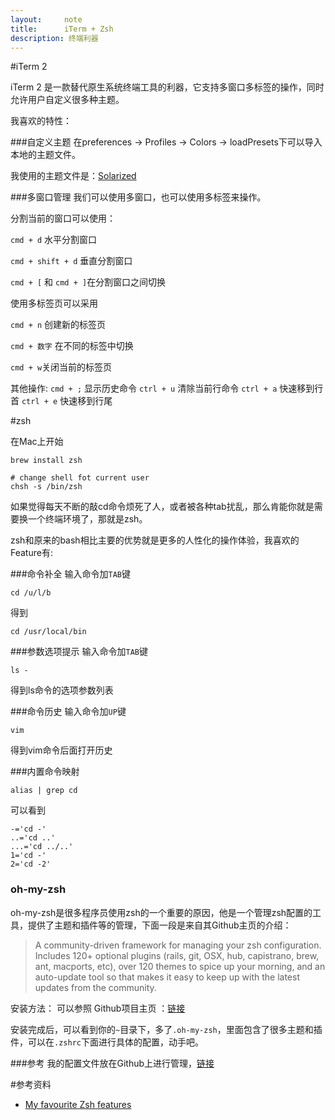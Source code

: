 ```yaml
---
layout:     note
title:      iTerm + Zsh
description: 终端利器
---
```


#iTerm 2

iTerm 2 是一款替代原生系统终端工具的利器，它支持多窗口多标签的操作，同时允许用户自定义很多种主题。

我喜欢的特性：

###自定义主题
在preferences -> Profiles -> Colors -> loadPresets下可以导入本地的主题文件。

我使用的主题文件是：[Solarized](https://github.com/leeon/dotFiles/tree/master/res/iterm)

###多窗口管理
我们可以使用多窗口，也可以使用多标签来操作。

分割当前的窗口可以使用：

`cmd + d` 水平分割窗口

`cmd + shift + d` 垂直分割窗口

`cmd + [` 和 `cmd + ]`在分割窗口之间切换



使用多标签页可以采用

`cmd + n` 创建新的标签页

`cmd + 数字`  在不同的标签中切换

`cmd + w`关闭当前的标签页


其他操作:
`cmd + ;` 显示历史命令
`ctrl + u` 清除当前行命令
`ctrl + a` 快速移到行首
`ctrl + e` 快速移到行尾



#zsh

在Mac上开始

    brew install zsh

    # change shell fot current user
    chsh -s /bin/zsh 


如果觉得每天不断的敲cd命令烦死了人，或者被各种tab扰乱，那么肯能你就是需要换一个终端环境了，那就是zsh。

zsh和原来的bash相比主要的优势就是更多的人性化的操作体验，我喜欢的Feature有:

###命令补全
输入命令加`TAB`键

    cd /u/l/b

得到

    cd /usr/local/bin

###参数选项提示
输入命令加`TAB`键

    ls -

得到ls命令的选项参数列表



###命令历史
输入命令加`UP`键
    
    vim 

得到vim命令后面打开历史


###内置命令映射

    alias | grep cd

可以看到

    -='cd -'
    ..='cd ..'
    ...='cd ../..'
    1='cd -'
    2='cd -2'





### oh-my-zsh
oh-my-zsh是很多程序员使用zsh的一个重要的原因，他是一个管理zsh配置的工具，提供了主题和插件等的管理，下面一段是来自其Github主页的介绍：

> A community-driven framework for managing your zsh configuration. Includes 120+ optional plugins (rails, git, OSX, hub, capistrano, brew, ant, macports, etc), over 120 themes to spice up your morning, and an auto-update tool so that makes it easy to keep up with the latest updates from the community.

安装方法：
可以参照 Github项目主页 ：[链接](https://github.com/robbyrussell/oh-my-zsh)

安装完成后，可以看到你的`~`目录下，多了`.oh-my-zsh`，里面包含了很多主题和插件，可以在`.zshrc`下面进行具体的配置，动手吧。

###参考
我的配置文件放在Github上进行管理，[链接](https://github.com/leeon/dotFiles)









#参考资料

+ [My favourite Zsh features](http://code.joejag.com/2014/why-zsh.html)
